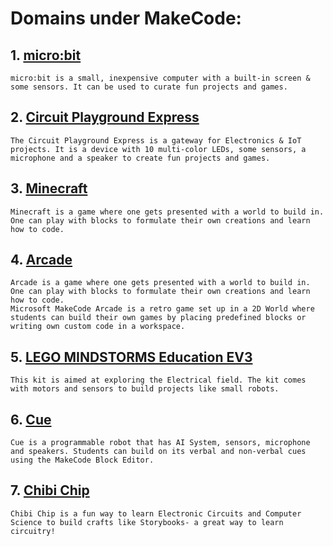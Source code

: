 # Domains under MakeCode:

## 1. [micro:bit](https://www.microsoft.com/en-us/makecode/get-started?activetab=pivot1:primaryr2)
    micro:bit is a small, inexpensive computer with a built-in screen & some sensors. It can be used to curate fun projects and games.

## 2. [Circuit Playground Express](https://www.microsoft.com/en-us/makecode/get-started?activetab=pivot1:primaryr3)
    The Circuit Playground Express is a gateway for Electronics & IoT projects. It is a device with 10 multi-color LEDs, some sensors, a microphone and a speaker to create fun projects and games.

## 3. [Minecraft](https://www.microsoft.com/en-us/makecode/get-started?activetab=pivot1:primaryr4)
    Minecraft is a game where one gets presented with a world to build in. One can play with blocks to formulate their own creations and learn how to code.

## 4. [Arcade](https://www.microsoft.com/en-us/makecode/get-started?activetab=pivot1:primaryr5)
    Arcade is a game where one gets presented with a world to build in. One can play with blocks to formulate their own creations and learn how to code.
    Microsoft MakeCode Arcade is a retro game set up in a 2D World where students can build their own games by placing predefined blocks or writing own custom code in a workspace.

## 5. [LEGO MINDSTORMS Education EV3](https://www.microsoft.com/en-us/makecode/get-started?activetab=pivot1:primaryr6)
    This kit is aimed at exploring the Electrical field. The kit comes with motors and sensors to build projects like small robots.

## 6. [Cue](https://www.microsoft.com/en-us/makecode/get-started?activetab=pivot1:primaryr7)
    Cue is a programmable robot that has AI System, sensors, microphone and speakers. Students can build on its verbal and non-verbal cues using the MakeCode Block Editor.

## 7. [Chibi Chip](https://www.microsoft.com/en-us/makecode/get-started?activetab=pivot1:primaryr8)
    Chibi Chip is a fun way to learn Electronic Circuits and Computer Science to build crafts like Storybooks- a great way to learn circuitry!
